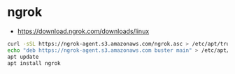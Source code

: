 # ngrok

- https://download.ngrok.com/downloads/linux

```sh
curl -sSL https://ngrok-agent.s3.amazonaws.com/ngrok.asc > /etc/apt/trusted.gpg.d/ngrok.asc
echo "deb https://ngrok-agent.s3.amazonaws.com buster main" > /etc/apt/sources.list.d/ngrok.list
apt update
apt install ngrok
```
